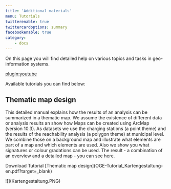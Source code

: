 ```yaml
---
title: 'Additional materials'
menu: Tutorials
twitterenable: true
twittercardoptions: summary
facebookenable: true
category:
    - docs
---
```


On this page you will find detailed help on various topics and tasks in geo-information systems.

[plugin:youtube](https://youtu.be/ZOTrDCiVma4)


Available tutorials you can find below: 

## Thematic map design

<div class="row align-items-center">
    <div class="col-sm-9">
        <p class="text-justify">
        This detailed manual explains how the results of an analysis can be summarized in a thematic map. We assume the existence of different data or analysis results an show how Maps can be created using ArcMap (version 10.3). As datasets we use the charging stations (a point theme) and the results of the reachability analysis (a polygon theme) at municipal level. We combine those on a background map and illustrate what elements are part of a map and which elements are used. Also we show you what signatures or colour gradations can be used. The result - a combination of an overview and a detailed map - you can see here.
        </p>
        <p markdown="1">Download Tutorial [Thematic map design](OGE-Tutorial_Kartengestaltung-en.pdf?target=_blank)</p>
    </div>
    <div class="col-sm-3" markdown="1">![](Kartengestaltung.PNG)</div>
</div>
<!-- <div class="row align-items-center">
    <div class="col-sm-9">
        <h4>Tutorial Kartographie</h4>
        <p class="text-justify">Zur Erstellung anspruchsvoller kartographischer Produkte als Visualisierungsform der
            GIS-Analysen sind kartographische Grundkenntnisse essentiell. Dieses Skript stellt wesentliche Aspekte der
            thematischen Kartographie zusammen. Dabei werden Lehrmaterialien der Professur für Geodäsie und
            Geoinformatik in Präsenz- und Fernstudium genutzt.
            Dies ersetzt natürlich keine Lehrveranstaltung Kartographie. Daher wird das Studium kartographischer
            Lehrbücher nahegelegt.</p>
        <p markdown="1">Download des Tutorials [Kartographie](OGE-Tutorial_Kartographie.pdf?target=_blank)</p>
    </div>
    <div class="col-sm-3" markdown="1"></div>
</div>

--- -->

## Modeling in UML and ER

<div class="row align-items-center">
    <div class="col-sm-9">
        <p class="text-justify">This tutorial introduces you to the fundamentals of modeling and explain them using the Unified Modeling Language (UML) and the Entity Relationship Model (ER) as examples.</p>
        <p markdown="1">Download [Modeling in UML and ER](OGE-Tutorial_UML_Vorlesung-en.pdf?target=_blank)</p>
    </div>
    <div class="col-sm-3" markdown="1">![](anwendungsfall.png)</div>
</div>
<div class="row align-items-center">
    <div class="col-sm-9">
        <h4>UML diagrams</h4>
        <p class="text-justify">In this unit you will apply the basics of the UML Class and Activity Diagram learned in the previous tutorial.</p>
        <p markdown="1">Download [UML diagrams](OGE-Tutorial_UML_uebung-en.pdf?target=_blank)</p>
    </div>
    <div class="col-sm-3" markdown="1"></div>
    
</div>


---

## Coordinates

<div class="row align-items-center">
    <div class="col-sm-9">
        <h4>Map projections and coordinate systems</h4>
        <p class="text-justify">In this unit the problem of mapping the curved earth to a flat surface or other replacement figure shall be explained (map projections) and standard coordinate systems will be described.</p>
p    </div>
    <div class="col-sm-3" markdown="1">[![](https://imgs.xkcd.com/comics/map_projections.png)](https://xkcd.com/977/)</div>
</div>

---

## Data formats

<div class="row align-items-center">
    <div class="col-sm-6">
        <p class="text-justify">
            This tutorial describes common data formats and explains how to use them when processing open geodata.
            In addition, tips and tricks are provided to facilitate the collective processing of the data.
        </p>
        <p markdown="1">Download Tutorial [Data formats](OGE-Tutorial_Dateiformate-en.pdf?target=_blank)</p>
    </div>
    <div class="col-sm-6" markdown="1">
        “Person”: {
        "name": "John Smith",
        "isAlive": true,
        "age": 25,
        "address": {
        "cityStreet": "New York, 21 2nd Street",
        "postalCode": "10021-3100"
        },
        "children": [ ],
        "spouse": null
        }
    </div>
</div>

---

## OGC-Web Services

<div class="row align-items-center">
    <div class="col-sm-9">
        <p class="text-justify">This course unit describes common OGC Web Services and explains their use when processing open geodata. Tips and tricks for using OGC-WxS will be also covered.</p>
        <p markdown="1">Download Tutorial [OGC Web Services](OGE_Tutorial_OGC_WxS-en.pdf?target=_blank)</p>
    </div>
    <div class="col-sm-3" markdown="1">![](OGC_Logo_2D_Blue.png)</div>
</div>

---

## Licenses

<div class="row align-items-center">
    <div class="col-sm-9">
        <p class="text-justify">In this tutorial, common licenses for open data and software are described and their relevancce for the processing of open geodata is explained.</p>
        <p markdown="1">Download Tutorial [Licenses](OGE-Tutorial_Lizenzen-en.pdf?target=_blank)</p>
    </div>
    <div class="col-sm-3" markdown="1">![](CreativeCommons_logo.png)</div>
</div>

---
<br>
<br>